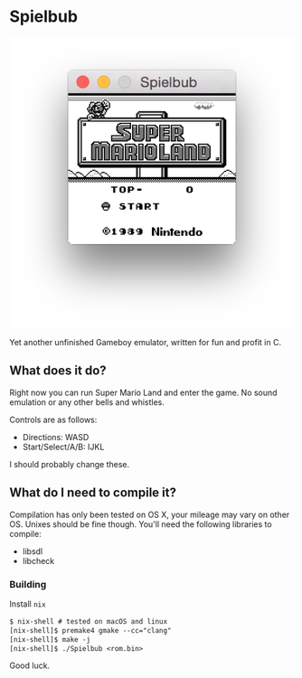 Spielbub
========

![Spielbub](./screenshot.png?raw=true)

Yet another unfinished Gameboy emulator, written for fun and profit in C.

What does it do?
----------------

Right now you can run Super Mario Land and enter the game. No sound emulation or any other bells and whistles.

Controls are as follows:

*  Directions: WASD
*  Start/Select/A/B: IJKL

I should probably change these.

What do I need to compile it?
-----------------------------

Compilation has only been tested on OS X, your mileage may vary on other OS. Unixes should be fine though. You'll need the following libraries to compile:

* libsdl
* libcheck

### Building

Install `nix`

```shell
$ nix-shell # tested on macOS and linux
[nix-shell]$ premake4 gmake --cc="clang"
[nix-shell]$ make -j
[nix-shell]$ ./Spielbub <rom.bin>
```

Good luck.
